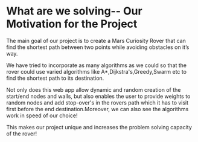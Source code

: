 # What are we solving-- Our Motivation for the Project

The main goal of our project is to create a Mars Curiosity Rover that can find the shortest path between two points while avoiding obstacles on it’s way.

We have tried to incorporate as many algorithms as we could so that the rover could use varied algorithms like A*,Dijkstra's,Greedy,Swarm etc to find the shortest path to its destination.

Not only does this web app allow dynamic and random creation of the start/end nodes and walls, but also enables the user to provide weights to random nodes 
and add stop-over's in the rovers path which it has to visit first before the end destination.Moreover, we can also see the algorithms work in speed of our choice!

This makes our project unique and increases the problem solving capacity of the rover!
